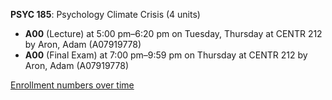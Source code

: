 **PSYC 185**: Psychology Climate Crisis (4 units)

- **A00** (Lecture) at 5:00 pm–6:20 pm on Tuesday, Thursday at CENTR 212 by Aron, Adam (A07919778)
- **A00** (Final Exam) at 7:00 pm–9:59 pm on Thursday at CENTR 212 by Aron, Adam (A07919778)

[Enrollment numbers over time](./PSYC185.tsv)
